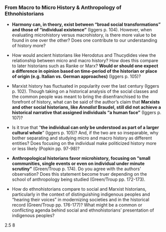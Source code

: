 ### From Macro to Micro History & Anthropology of Ethnohistorians

-	**Harmony can, in theory, exist between “broad social transformations” and those of “individual existence”** (Iggers p. 104). However, when evaluating microhistory versus macrohistory, is there more value to be found in one over the other? Does one contribute to our understanding of history more?

- How would ancient historians like Herodotus and Thucydides view the relationship between micro and macro history? How does this compare to later historians such as Ranke or Marx? **Would or should one expect a difference in opinion based on time-period of the historian or place of origin (e.g. Italian vs. German approaches)** (Iggers p. 105)?

-	Marxist history has fluctuated in popularity over the last century (Iggers p. 102). Though taking on a historical analysis of the social classes and the common people was meant to bring the disenfranchised to the forefront of history, what can be said of the author’s claim that **Marxists and other social historians, like _Annalist_ Braudel, still did not achieve a historical narrative that assigned individuals “a human face”** (Iggers p. 107)?

-	Is it true that “**the individual can only be understood as part of a larger cultural whole**” (Iggers p. 105)? And, if the two are so inseparable, why bother separating and studying micro and macro history as different entities? Does focusing on the individual make politicized history more or less likely (Popkin pp. 97-98)?

-	**Anthropological historians favor microhistory, focusing on “small communities, single events or even on individual under minute scrutiny”** (Green/Troup p. 174). Do you agree with the authors’ observation? Does this statement become truer depending on the school of anthropology being studied (Green/Troup pp. 172-173).

-	How do ethnohistorians compare to social and Marxist historians, particularly in the context of distinguishing indigenous peoples and “hearing their voices” in modernizing societies and in the historical record (Green/Troup pp. 176-177)? What might be a common or conflicting agenda behind social and ethnohistorians’ presentation of indigenous peoples?

2.5
8
